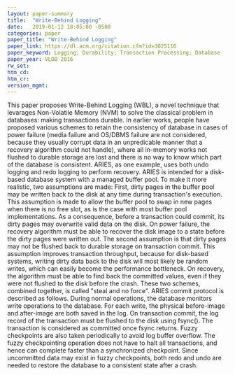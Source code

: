 ```yaml
---
layout: paper-summary
title:  "Write-Behind Logging"
date:   2019-01-12 18:05:00 -0500
categories: paper
paper_title: "Write-Behind Logging"
paper_link: https://dl.acm.org/citation.cfm?id=3025116
paper_keyword: Logging; Durability; Transaction Processing; Database
paper_year: VLDB 2016
rw_set: 
htm_cd: 
htm_cr: 
version_mgmt: 
---
```


This paper proposes Write-Behind Logging (WBL), a novel technique that levarages Non-Volatile Memory (NVM) to solve 
the classical problem in databases: making transactions durable. In earlier works, people have proposed various schemes
to retain the consistency of database in cases of power failure (media failure and OS/DBMS failure are not considered,
because they usually corrupt data in an unpredicable manner that a recovery algorithm could not handle), where all 
in-memory works not flushed to durable storage are lost and there is no way to know which part of the database is consistent.
ARIES, as one example, uses both undo logging and redo logging to perform recovery. ARIES is intended for a disk-based 
database system with a managed buffer pool. To make it more realistic, two assumptions are made: First, dirty pages in 
the buffer pool may be written back to the disk at any time during transaction's execution. This assumption is made to
allow the buffer pool to swap in new pages when there is no free slot, as is the case with most buffer pool implementations.
As a consequence, before a transaction could commit, its dirty pages may overwrite valid data on the disk. On power failure,
the recovery algorithm must be able to recover the disk image to a state before the dirty pages were written out. The second
assumption is that dirty pages may not be flushed back to durable storage on transaction commit. This assumption improves 
transaction throughput, because for disk-based systems, writing dirty data back to the disk will most likely be random
writes, which can easily become the performance bottleneck. On recovery, the algorithm must be able to find back the 
committed values, even if they were not flushed to the disk before the crash. These two schemes, combined together,
is called "steal and no force". ARIES commit protocol is described as follows. During normal operations, the database monitors
write operations to the database. For each write, the physical before-image and after-image are both saved in the log. 
On transaction commit, the log record of the transaction must be flushed to the disk using fsync(). The transaction is 
considered as committed once fsync returns. Fuzzy checkpoints are also taken periodically to avoid log buffer overflow. The 
fuzzy checkpointing operation does not have to halt all transactions, and hence can complete faster than a synchronized 
checkpoint. Since uncommitted data may exist in fuzzy checkpoints, both redo and undo are needed to restore the 
database to a consistent state after a crash.